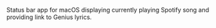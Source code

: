 Status bar app for macOS displaying currently playing Spotify song and providing link to Genius lyrics.
